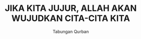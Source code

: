 ---
subtitle: Tabungan Qurban
title: JIKA KITA JUJUR, ALLAH AKAN WUJUDKAN CITA-CITA KITA
deskripsi: Wujudkan impian berqurban tahun depan dengan menabung dari sekarang.
image:
    url: /assets/images/slider-homepage/qurbanplus-tabungan-qurban.jpg
    alt: Qurbanplus-Tabungan Qurban
CTA:
    text: Pilih Hewan
    link: /qurban
---